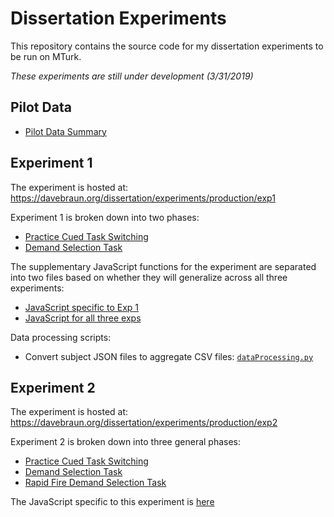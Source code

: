 # Dissertation Experiments
This repository contains the source code for my dissertation experiments to be run on MTurk.  

*These experiments are still under development (3/31/2019)*  

## Pilot Data  

* [Pilot Data Summary](http://davebraun.org/dissertation/experiments/production/pilots/scripts/dissertationPilot_1-23.html)

## Experiment 1

The experiment is hosted at: https://davebraun.org/dissertation/experiments/production/exp1  

Experiment 1 is broken down into two phases:  

* [Practice Cued Task Switching](exp1/pracCued/index.html)  
* [Demand Selection Task](exp1/dst/index.html)  

The supplementary JavaScript functions for the experiment are separated into two files based on whether they will generalize across all three experiments:  

* [JavaScript specific to Exp 1](exp1/js/exp1Functions.js)  
* [JavaScript for all three exps](globalJs/globalFunctions.js)  

Data processing scripts:  

* Convert subject JSON files to aggregate CSV files: [`dataProcessing.py`](exp1/dataProcessing/dataProcessing.py)

## Experiment 2

The experiment is hosted at: https://davebraun.org/dissertation/experiments/production/exp2

Experiment 2 is broken down into three general phases:  

* [Practice Cued Task Switching](exp2/pracCued/index.html)  
* [Demand Selection Task](exp2/dst/index.html)  
* [Rapid Fire Demand Selection Task](exp2/rapidFire/index.html)

The JavaScript specific to this experiment is [here](exp2/js/exp2Functions.js)